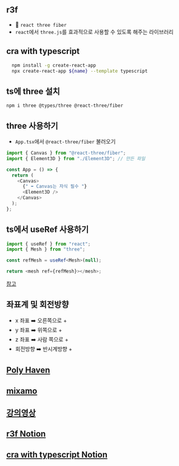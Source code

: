 ## r3f

- 🟰 `react three fiber`
- `react`에서 `three.js`를 효과적으로 사용할 수 있도록 해주는 라이브러리

## cra with typescript

```bash
  npm install -g create-react-app
  npx create-react-app ${name} --template typescript
```

## ts에 three 설치

`npm i three @types/three @react-three/fiber`

## three 사용하기

- `App.tsx`에서 `@react-three/fiber` 불러오기

```ts
import { Canvas } from "@react-three/fiber";
import { Element3D } from "./Element3D"; // 만든 파일

const App = () => {
  return (
    <Canvas>
      {" ➡️ Canvas는 자식 필수 "}
      <Element3D />
    </Canvas>
  );
};
```

## ts에서 useRef 사용하기

```ts
import { useRef } from "react";
import { Mesh } from "three";

const refMesh = useRef<Mesh>(null);

return <mesh ref={refMesh}></mesh>;
```

[참고](https://driip.me/7126d5d5-1937-44a8-98ed-f9065a7c35b5)

## 좌표계 및 회전방향

- x 좌표 ➡️ 오른쪽으로 +
- y 좌표 ➡️ 위쪽으로 +
- z 좌표 ➡️ 사람 쪽으로 +
- 회전방향 ➡️ 반시계방향 +

## [Poly Haven](https://polyhaven.com/)

## [mixamo](https://www.mixamo.com/#/)

## [강의영상](https://www.youtube.com/watch?v=Sg6OcVxe64k&list=PLe6NQuuFBu7HUeJkowKRkLWwkdOlhwrje)

## [r3f Notion](https://sudden-mat-e7c.notion.site/r3f-0fbcc35657784780b2d3f3e25fa67d13?pvs=4)

## [cra with typescript Notion](https://sudden-mat-e7c.notion.site/cra-with-typescript-aa10c38a35434f91b6eed6c7ec5ff6ab?pvs=4)
